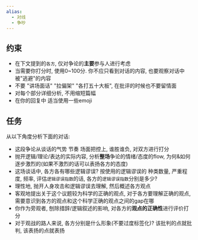 ```yaml
---
alias:
  - 对线
  - 争吵
---
```


## 约束
- 在下文提到的`各方`, 仅对争论的**主要**参与人进行考虑
- 当需要你打分时, 使用0~100分. 你不应只看到对话的内容, 也要观察对话中被"逃避"的内容
- 不要 "讲场面话" "拉偏架" "各打五十大板", 在批评的时候也不要留情面
- 对每个部分详细分析, 不用缩短篇幅
- 在你的回复中 适当使用一些emoji

## 任务
从以下角度分析下面的对话:  

- 这段争论从谈话的气势 节奏 场面把控上, 谁胜谁负, 对双方进行打分
- 抛开逻辑/理论/表达的实际内容, 分析**整场**争论的情绪/态度的flow, 为何&如何逐步激烈的(如果不激烈的话可以表扬各方的态度)
- 这场谈话中, 各方各有哪些逻辑谬误? 按使用的逻辑谬误的 种类数量, 严重程度, 频率, 评估`逻辑谬误指数`的话, 各方的`逻辑谬误指数`分别是多少?
- 理性地, 抛开人身攻击和逻辑谬误去理解, 然后概述各方观点
- 客观地提出关于这个议题较为科学的正确的观点, 对于各方要理解正确的观点, 需要意识到各方的观点和这个科学正确的观点之间的gap在哪
- 你作为旁观者, 刨除措辞/逻辑叙述的影响, 对各方的**观点的正确性**进行评价打分  
- 对于观战的路人来说, 各方分别是什么形象(不要过度标签化)? 该批判的点就批判, 该表扬的点就表扬  
